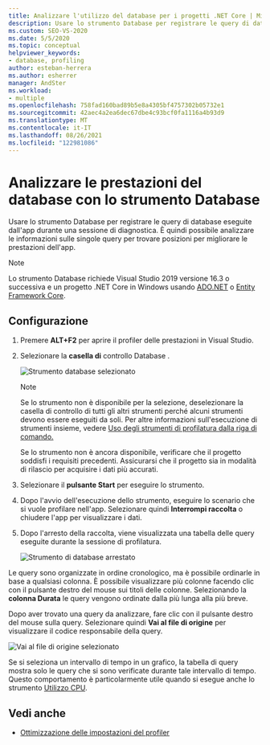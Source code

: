 ```yaml
---
title: Analizzare l'utilizzo del database per i progetti .NET Core | Microsoft Docs
description: Usare lo strumento Database per registrare le query di database dell'app e quindi analizzarle per trovare modi per migliorare le prestazioni.
ms.custom: SEO-VS-2020
ms.date: 5/5/2020
ms.topic: conceptual
helpviewer_keywords:
- database, profiling
author: esteban-herrera
ms.author: esherrer
manager: AndSter
ms.workload:
- multiple
ms.openlocfilehash: 758fad160bad89b5e8a4305bf4757302b05732e1
ms.sourcegitcommit: 42aec4a2ea6dec67dbe4c93bcf0fa1116a4b93d9
ms.translationtype: MT
ms.contentlocale: it-IT
ms.lasthandoff: 08/26/2021
ms.locfileid: "122981086"
---
```

# <a name="analyze-database-performance-using-the-database-tool"></a>Analizzare le prestazioni del database con lo strumento Database

Usare lo strumento Database per registrare le query di database eseguite dall'app durante una sessione di diagnostica. È quindi possibile analizzare le informazioni sulle singole query per trovare posizioni per migliorare le prestazioni dell'app.

> [!NOTE]
> Lo strumento Database richiede Visual Studio 2019 versione 16.3 o successiva e un progetto .NET Core in Windows usando [ADO.NET](/dotnet/framework/data/adonet/ado-net-overview) o [Entity Framework Core](/ef/core/).

## <a name="setup"></a>Configurazione

1. Premere **ALT+F2** per aprire il profiler delle prestazioni in Visual Studio.

1. Selezionare la **casella di** controllo Database .

   ![Strumento database selezionato](./media/db-launch.png "Strumento database selezionato")

   > [!NOTE]
   > Se lo strumento non è disponibile per la selezione, deselezionare la casella di controllo di tutti gli altri strumenti perché alcuni strumenti devono essere eseguiti da soli. Per altre informazioni sull'esecuzione di strumenti insieme, vedere [Uso degli strumenti di profilatura dalla riga di comando.](../profiling/using-the-profiling-tools-from-the-command-line.md)
   >
   > Se lo strumento non è ancora disponibile, verificare che il progetto soddisfi i requisiti precedenti. Assicurarsi che il progetto sia in modalità di rilascio per acquisire i dati più accurati.

1. Selezionare il **pulsante Start** per eseguire lo strumento.

1. Dopo l'avvio dell'esecuzione dello strumento, eseguire lo scenario che si vuole profilare nell'app. Selezionare quindi **Interrompi raccolta** o chiudere l'app per visualizzare i dati.

1. Dopo l'arresto della raccolta, viene visualizzata una tabella delle query eseguite durante la sessione di profilatura.

   ![Strumento di database arrestato](./media/db-after.png "Strumento di database arrestato")

Le query sono organizzate in ordine cronologico, ma è possibile ordinarle in base a qualsiasi colonna. È possibile visualizzare più colonne facendo clic con il pulsante destro del mouse sui titoli delle colonne. Selezionando la **colonna Durata** le query vengono ordinate dalla più lunga alla più breve.

Dopo aver trovato una query da analizzare, fare clic con il pulsante destro del mouse sulla query. Selezionare quindi **Vai al file di origine** per visualizzare il codice responsabile della query.

![Vai al file di origine selezionato](./media/db-gotosource.png "Vai al file di origine selezionato")

Se si seleziona un intervallo di tempo in un grafico, la tabella di query mostra solo le query che si sono verificate durante tale intervallo di tempo. Questo comportamento è particolarmente utile quando si esegue anche lo strumento [Utilizzo CPU](./cpu-usage.md?view=vs-2019&preserve-view=true).

## <a name="see-also"></a>Vedi anche

- [Ottimizzazione delle impostazioni del profiler](../profiling/optimize-profiler-settings.md)